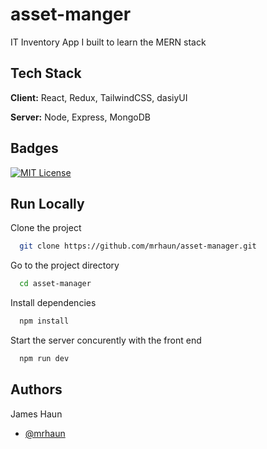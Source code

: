 
# asset-manger


IT Inventory App I built to learn the MERN stack


    
## Tech Stack

**Client:** React, Redux, TailwindCSS, dasiyUI

**Server:** Node, Express, MongoDB


## Badges


[![MIT License](https://img.shields.io/badge/License-MIT-green.svg)](https://choosealicense.com/licenses/mit/)



## Run Locally

Clone the project

```bash
  git clone https://github.com/mrhaun/asset-manager.git
```

Go to the project directory

```bash
  cd asset-manager
```

Install dependencies

```bash
  npm install
```

Start the server concurently with  the front end

```bash
  npm run dev
```


## Authors
James Haun
- [@mrhaun](https://www.github.com/mrhaun)

